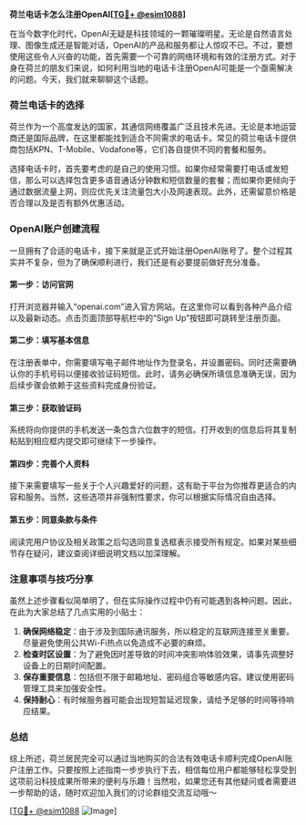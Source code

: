 **荷兰电话卡怎么注册OpenAI[[TG💪+ @esim1088](https://t.me/s/esim1088)]**

在当今数字化时代，OpenAI无疑是科技领域的一颗璀璨明星。无论是自然语言处理、图像生成还是智能对话，OpenAI的产品和服务都让人惊叹不已。不过，要想使用这些令人兴奋的功能，首先需要一个可靠的网络环境和有效的注册方式。对于身在荷兰的朋友们来说，如何利用当地的电话卡注册OpenAI可能是一个亟需解决的问题。今天，我们就来聊聊这个话题。

### 荷兰电话卡的选择

荷兰作为一个高度发达的国家，其通信网络覆盖广泛且技术先进。无论是本地运营商还是国际品牌，在这里都能找到适合不同需求的电话卡。常见的荷兰电话卡提供商包括KPN、T-Mobile、Vodafone等，它们各自提供不同的套餐和服务。

选择电话卡时，首先要考虑的是自己的使用习惯。如果你经常需要打电话或发短信，那么可以选择包含更多语音通话分钟数和短信数量的套餐；而如果你更倾向于通过数据流量上网，则应优先关注流量包大小及网速表现。此外，还需留意价格是否合理以及是否有额外优惠活动。

### OpenAI账户创建流程

一旦拥有了合适的电话卡，接下来就是正式开始注册OpenAI账号了。整个过程其实并不复杂，但为了确保顺利进行，我们还是有必要提前做好充分准备。

#### 第一步：访问官网
打开浏览器并输入“openai.com”进入官方网站。在这里你可以看到各种产品介绍以及最新动态。点击页面顶部导航栏中的“Sign Up”按钮即可跳转至注册页面。

#### 第二步：填写基本信息
在注册表单中，你需要填写电子邮件地址作为登录名，并设置密码。同时还需要确认你的手机号码以便接收验证码短信。此时，请务必确保所填信息准确无误，因为后续步骤会依赖于这些资料完成身份验证。

#### 第三步：获取验证码
系统将向你提供的手机发送一条包含六位数字的短信。打开收到的信息后将其复制粘贴到相应框内提交即可继续下一步操作。

#### 第四步：完善个人资料
接下来需要填写一些关于个人兴趣爱好的问题，这有助于平台为你推荐更适合的内容和服务。当然，这些选项并非强制性要求，你可以根据实际情况自由选择。

#### 第五步：同意条款与条件
阅读完用户协议及相关政策之后勾选同意复选框表示接受所有规定。如果对某些细节存在疑问，建议查阅详细说明文档以加深理解。

### 注意事项与技巧分享

虽然上述步骤看似简单明了，但在实际操作过程中仍有可能遇到各种问题。因此，在此为大家总结了几点实用的小贴士：

1. **确保网络稳定**：由于涉及到国际通讯服务，所以稳定的互联网连接至关重要。尽量避免使用公共Wi-Fi热点以免造成不必要的麻烦。
2. **检查时区设置**：为了避免因时差导致的时间冲突影响体验效果，请事先调整好设备上的日期时间配置。
3. **保存重要信息**：包括但不限于邮箱地址、密码组合等敏感内容。建议使用密码管理工具来加强安全性。
4. **保持耐心**：有时候服务器可能会出现短暂延迟现象，请给予足够的时间等待响应结果。

### 总结

综上所述，荷兰居民完全可以通过当地购买的合法有效电话卡顺利完成OpenAI账户注册工作。只要按照上述指南一步步执行下去，相信每位用户都能够轻松享受到这项前沿科技成果所带来的便利与乐趣！当然啦，如果您还有其他疑问或者需要进一步帮助的话，随时欢迎加入我们的讨论群组交流互动哦～

[[TG💪+ @esim1088](https://t.me/s/esim1088) ![Image](https://i.postimg.cc/4NQfJmqS/Snipaste-2025-05-13-00-14-12.png)]